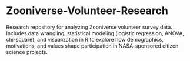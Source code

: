 # Zooniverse-Volunteer-Research
Research repository for analyzing Zooniverse volunteer survey data. Includes data wrangling, statistical modeling (logistic regression, ANOVA, chi-square), and visualization in R to explore how demographics, motivations, and values shape participation in NASA-sponsored citizen science projects.
